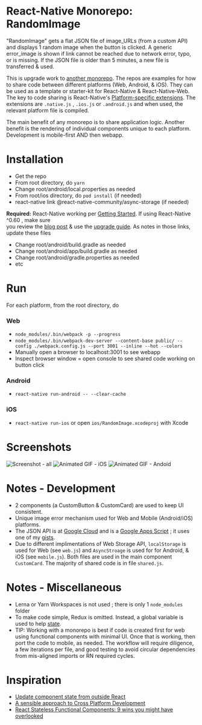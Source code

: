 React-Native Monorepo: RandomImage
=================
"RandomImage" gets a flat JSON file of image_URLs (from a custom API) and displays 1 random image when the button is clicked. A generic error_image is shown if link cannot be reached due to network error, typo, or is missing.  If the JSON file is older than 5 minutes, a new file is transferred & used.

This is upgrade work to [another monorepo](https://github.com/og-pr/public_ticket.520). The repos are examples for how to share code between different platforms (Web, Android, & iOS). They can be used as a template or starter-kit for React-Native & React-Native-Web. The key to code sharing is React-Native's [Platform-specific extensions](https://facebook.github.io/react-native/docs/platform-specific-code.html#platform-specific-extensions). The extensions are ```.native.js``` , ```.ios.js``` or ```.android.js``` and when used, the relevant platform file is compiled.

The main benefit of any monorepo is to share application logic. Another benefit is the rendering of individual components unique to each platform. Development is mobile-first AND then webapp.

Installation
============

 * Get the repo
* From root directory, do ```yarn```
* Change root/android/local.properties as needed 
* From root/ios directory, do ```pod install``` (if needed)
* react-native link @react-native-community/async-storage (if needed)


**Required:** React-Native working per [Getting Started](https://facebook.github.io/react-native/docs/getting-started). If using React-Native ^0.60 , 
make sure    
you review the [blog post](https://facebook.github.io/react-native/blog/2019/07/03/version-60) & use the [upgrade guide](https://react-native-community.github.io/upgrade-helper/?from=0.59.8&to=0.60.4). As notes in those links, update these files
* Change root/android/build.gradle as needed 
* Change root/android/app/build.gradle as needed 
* Change root/android/gradle.properties as needed
* etc

Run
===

For each platform, from the root directory, do

### Web
* ```node_modules/.bin/webpack -p --progress```
* ```node_modules/.bin/webpack-dev-server --content-base public/ --config ./webpack.config.js --port 3001 --inline --hot --colors```
* Manually open a browser to localhost:3001 to see webapp 
* Inspect browser window = open console to see shared code working on button click

### Android
* ```react-native run-android -- --clear-cache```

### iOS
* ```react-native run-ios``` or open ```ios/RandomImage.xcodeproj``` with Xcode

Screenshots
===========

![Screenshot - all](https://github.com/og-pr/public_ticket.522/blob/master/RandomImage/_docs/monorepo_all.png)
![Animated GIF - iOS](https://github.com/og-pr/public_ticket.522/blob/master/RandomImage/_docs/ezgif-720_ios_c.gif)
![Animated GIF - Andoid](https://github.com/og-pr/public_ticket.522/blob/master/RandomImage/_docs/ezgif-720_android_c.gif)


Notes - Development 
===========
* 2 components (a CustomButton & CustomCard) are used to keep UI consistent.
* Unique image error mechanism used for Web and Mobile (Android/iOS) platforms. 
* The JSON API is at [Google Cloud](https://cloud.google.com/) and is a [Google Apps Script](https://developers.google.com/apps-script/) ; it uses one of my [gists](https://gist.github.com/ottograjeda/).
* Due to different implimentations of Web Storage API, ```localStorage``` is used for Web (see ```web.js```) and ```AsyncStroage``` is used for for Android, & iOS (see ```mobile.js```).  Both files are used in the main component ```CustomCard```. The majority of shared code is in file ```shared.js```.

Notes - Miscellaneous 
=====
* Lerna or Yarn Workspaces is not used ; there is only 1 ```node_modules``` folder
* To make code simple, Redux is omitted. Instead, a global variable is used to help [state](https://facebook.github.io/react-native/docs/state).
* TIP: Working with a monorepo is best if code is created first for web using functional components with minimal UI. Once that is working, then port the code to mobile, as needed. The workflow will require diligence, a few iterations per file, and good testing to avoid circular dependencies from mis-aligned imports or RN required cycles.

Inspiration
===========
* [Update component state from outside React](https://stackoverflow.com/questions/31856712/update-component-state-from-outside-react-on-server-response)
* [A sensible approach to Cross Platform Development](https://dev.to/kylessg/a-sensible-approach-to-cross-platform-development-with-react-and-react-native-57pk)
* [React Stateless Functional Components: 9 wins you might have overlooked](https://hackernoon.com/react-stateless-functional-components-nine-wins-you-might-have-overlooked-997b0d933dbc)
